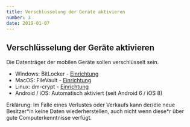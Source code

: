 ```yaml
---
title: Verschlüsselung der Geräte aktivieren
number: 3
date: 2019-01-07
---
```


## Verschlüsselung der Geräte aktivieren

Die Datenträger der mobilen Geräte sollen verschlüsselt sein. 

- Windows: BitLocker - [Einrichtung](https://support.microsoft.com/de-de/help/4028713/windows-10-turn-on-device-encryption)
- MacOS: FileVault - [Einrichtung](https://support.apple.com/de-ch/HT204837)
- Linux: dm-crypt - [Einrichtung](https://wiki.archlinux.de/title/Systemverschlüsselung_mit_dm-crypt)
- Android / iOS: Automatisch aktiviert (seit Android 6 / iOS 8)

Erklärung:
Im Falle eines Verlustes oder Verkaufs kann der/die neue Besitzer\*in keine Daten wiederherstellen, auch nicht wenn diese\*r über gute Computerkenntnisse verfügt. 